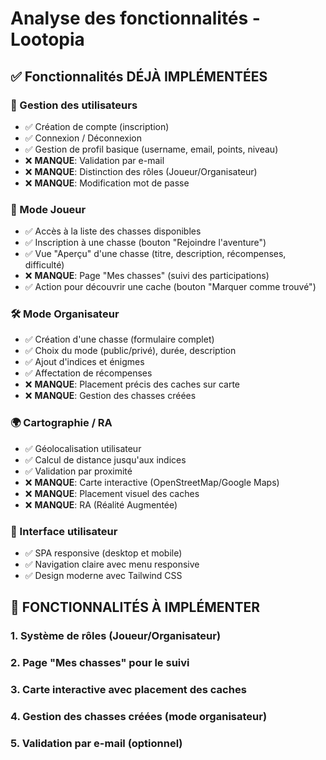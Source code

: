# Analyse des fonctionnalités - Lootopia

## ✅ Fonctionnalités DÉJÀ IMPLÉMENTÉES

### 🔐 Gestion des utilisateurs
- ✅ Création de compte (inscription)
- ✅ Connexion / Déconnexion
- ✅ Gestion de profil basique (username, email, points, niveau)
- ❌ **MANQUE**: Validation par e-mail
- ❌ **MANQUE**: Distinction des rôles (Joueur/Organisateur)
- ❌ **MANQUE**: Modification mot de passe

### 🧭 Mode Joueur
- ✅ Accès à la liste des chasses disponibles
- ✅ Inscription à une chasse (bouton "Rejoindre l'aventure")
- ✅ Vue "Aperçu" d'une chasse (titre, description, récompenses, difficulté)
- ❌ **MANQUE**: Page "Mes chasses" (suivi des participations)
- ✅ Action pour découvrir une cache (bouton "Marquer comme trouvé")

### 🛠️ Mode Organisateur
- ✅ Création d'une chasse (formulaire complet)
- ✅ Choix du mode (public/privé), durée, description
- ✅ Ajout d'indices et énigmes
- ✅ Affectation de récompenses
- ❌ **MANQUE**: Placement précis des caches sur carte
- ❌ **MANQUE**: Gestion des chasses créées

### 🌍 Cartographie / RA
- ✅ Géolocalisation utilisateur
- ✅ Calcul de distance jusqu'aux indices
- ✅ Validation par proximité
- ❌ **MANQUE**: Carte interactive (OpenStreetMap/Google Maps)
- ❌ **MANQUE**: Placement visuel des caches
- ❌ **MANQUE**: RA (Réalité Augmentée)

### 📱 Interface utilisateur
- ✅ SPA responsive (desktop et mobile)
- ✅ Navigation claire avec menu responsive
- ✅ Design moderne avec Tailwind CSS

## 🔧 FONCTIONNALITÉS À IMPLÉMENTER

### 1. Système de rôles (Joueur/Organisateur)
### 2. Page "Mes chasses" pour le suivi
### 3. Carte interactive avec placement des caches
### 4. Gestion des chasses créées (mode organisateur)
### 5. Validation par e-mail (optionnel)
